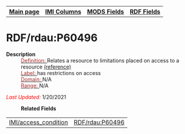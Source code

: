 <!DOCTYPE html>
<html>

<body>
<table style="width:100%">
  <tr>
    <th><a href="index.md">Main page</a></th>
	<th><a href="IMI.md">IMI Columns</a></th>
    <th><a href="MODS.md">MODS Fields</a></th>
    <th><a href="RDF.md">RDF Fields</a></th>
  </tr>
</table>



<h1>RDF/rdau:P60496</h1>
<dl>
  <dt><b>Description</b></dt>
  <dd><ins><font color="brown">Definition: </font></ins>Relates a resource to limitations placed on access to a resource <a href="http://www.rdaregistry.info/Elements/u/#P60496">(reference)</a></dd>
  <dd><ins><font color="brown">Label: </font></ins> has restrictions on access</dd>
  <dd><ins><font color="brown">Domain: </font></ins> N/A</dd>
  <dd><ins><font color="brown">Range: </font></ins> N/A</dd>
<p><font color="red"><i>Last Updated: </i></font>1/20/2021</p>
</dl>
<dl>
	<dd><b>Related Fields</b></dd>
		<table>
			<td><a href="access_condition.md">IMI/access_condition</a></td>
			<td><a href="rdf.rdau.p60496.md">RDF/rdau:P60496</a></td>
		</table>
</dl>
</body>
</html>
